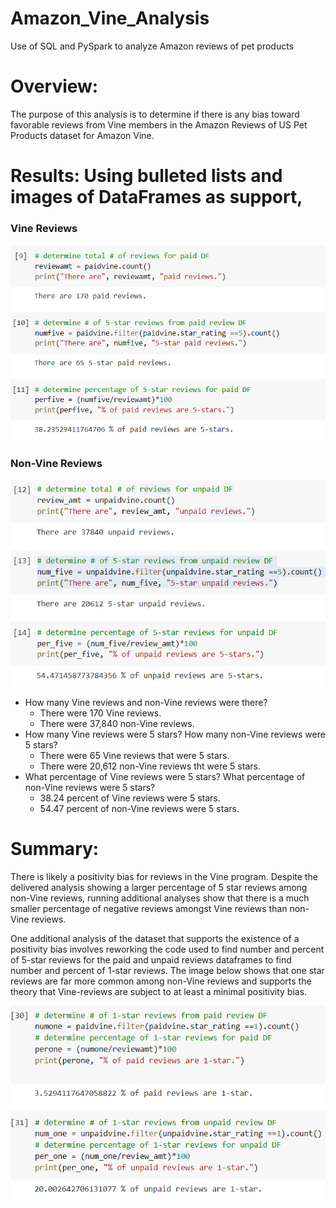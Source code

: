 # Amazon_Vine_Analysis
Use of SQL and PySpark to analyze Amazon reviews of pet products

# Overview:
The purpose of this analysis is to determine if there is any bias toward favorable reviews from Vine members in the Amazon Reviews of US Pet Products dataset for Amazon Vine.

# Results: Using bulleted lists and images of DataFrames as support,
### Vine Reviews
![Paid Results](https://github.com/marhanlang/Amazon_Vine_Analysis/blob/main/Paidresults.png)
### Non-Vine Reviews
![Unpaid Results](https://github.com/marhanlang/Amazon_Vine_Analysis/blob/main/Unpaidresults.png)
- How many Vine reviews and non-Vine reviews were there?
  - There were 170 Vine reviews.
  - There were 37,840 non-Vine reviews.
- How many Vine reviews were 5 stars? How many non-Vine reviews were 5 stars?
  - There were 65 Vine reviews that were 5 stars.
  - There were 20,612 non-Vine reviews tht were 5 stars.
- What percentage of Vine reviews were 5 stars? What percentage of non-Vine reviews were 5 stars?
  - 38.24 percent of Vine reviews were 5 stars.
  - 54.47 percent of non-Vine reviews were 5 stars.

# Summary: 
There is likely a positivity bias for reviews in the Vine program. Despite the delivered analysis showing a larger percentage of 5 star reviews among non-Vine reviews, running additional analyses show that there is a much smaller percentage of negative reviews amongst Vine reviews than non-Vine reviews. 

One additional analysis of the dataset that supports the existence of a positivity bias involves reworking the code used to find number and percent of 5-star reviews for the paid and unpaid reviews dataframes to find number and percent of 1-star reviews. The image below shows that one star reviews are far more common among non-Vine reviews and supports the theory that Vine-reviews are subject to at least a minimal positivity bias. 

![One-Star Results](https://github.com/marhanlang/Amazon_Vine_Analysis/blob/main/oneStarResults.png)
